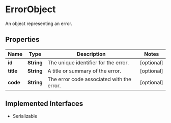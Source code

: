 

# ErrorObject

An object representing an error.

## Properties

Name | Type | Description | Notes
------------ | ------------- | ------------- | -------------
**id** | **String** | The unique identifier for the error. |  [optional]
**title** | **String** | A title or summary of the error. |  [optional]
**code** | **String** | The error code associated with the error. |  [optional]


## Implemented Interfaces

* Serializable



